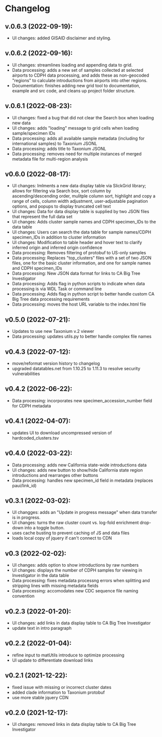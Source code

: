 # Changelog

## v.0.6.3 (2022-09-19):
   - UI changes: added GISAID disclaimer and styling.
## v.0.6.2 (2022-09-16):
   - UI changes: streamlines loading and appending data to grid.
   - Data processing: adds a new set of samples collected at selected airports to CDPH data processing, and adds these as non-geocoded "regions" to calculate introductions from airports into other regions.
   - Documentation: finishes adding new grid tool to documentation, example and src code, and cleans up project folder structure.
## v.0.6.1 (2022-08-23):
   - UI changes: fixed a bug that did not clear the Search box when loading new data
   - UI changes: adds "loading" message to grid cells when loading sample/specimen IDs
   - Data processing: adds all available sample metadata (including for international samples) to Taxonium JSONL
   - Data processing: adds title to Taxonium JSONL
   - Data processing: removes need for multiple instances of merged metadata file for multi-region analysis
## v0.6.0 (2022-08-17):
   - UI changes: Imlments a new data display table via SlickGrid library; allows for filtering via Search box, sort column by ascending/descending order, mulitple column sort, highlight and copy a range of cells, column width adjustment, user-adjustable pagination options, and popups to display truncated cell text
   - UI changes: Data for data display table is supplied by two JSON files that represent the full data set
   - UI changes: Adds cluster sample names and CDPH specimen_IDs to the data table
   - UI changes: Users can search the data table for sample names/CDPH specimen_IDs in addition to cluster information
   - UI changes: Modification to table header and hover text to clarify inferred origin and inferred origin confidence
   - Data processing: Removes filtering of protobuf to US-only samples
   - Data processing: Replaces "top_clusters" files with a set of two JSON files, one for the basic cluster information, and one for sample names and CDPH specimen_IDs
   - Data processing: New JSON data format for links to CA Big Tree Investigator
   - Data processing: Adds flag in python scripts to indicate when data processing is via WDL Task or command line
   - Data processing: Adds flag in python script to better handle custom CA Big Tree data processing requirements
   - Data processing: moves the host URL variable to the index.html file
## v0.5.0 (2022-07-21):
   - Updates to use new Taxonium v.2 viewer
   - Data processing: updates utils.py to better handle complex file names
## v0.4.3 (2022-07-12):
   - move/reformat version history to changelog
   - upgraded datatables.net from 1.10.25 to 1.11.3 to resolve security vulnerabilities
## v0.4.2 (2022-06-22):
   - Data processing: incorporates new specimen_accession_number field for CDPH metadata
## v0.4.1 (2022-04-07):
   - updates UI to download uncompressed version of hardcoded_clusters.tsv
## v0.4.0 (2022-03-22):
  - Data processing: adds new California state-wide introductions data
  - UI changes: adds new button to show/hide California state region introductions and rearranges other buttons
  - Data processing: handles new specimen_id field in metadata (replaces paui/link_id)
## v0.3.1 (2022-03-02):
  - UI changges: adds an "Update in progress message" when data transfer is in progress.
  - UI changes: turns the raw cluster count vs. log-fold enrichment drop-down into a toggle button.
  - uses cache busting to prevent caching of JS and data files
  - loads local copy of jquery if can't connect to CDN
## v0.3 (2022-02-02):
  - UI changes: adds option to show introductions by raw numbers
  - UI changes: displays the number of CDPH samples for viewing in Investigator in the data table
  - Data processing: fixes metadata processng errors when splitting and stripping lines with missing metadata fields
  - Data processing: accomodates new CDC sequence file naming convention
## v0.2.3 (2022-01-20): 
  - UI changes: add links in data display table to CA Big Tree Investigator
  - update text in intro paragraph
## v0.2.2 (2022-01-04): 
  - refine input to matUtils introduce to optimize processing
  - UI update to differentiate download links
## v0.2.1 (2021-12-22): 
  - fixed issue with missing or incorrect cluster dates 
  - added clade information to Taxonium protobuf
  - use more stable jquery CDN
## v0.2.0 (2021-12-17): 
  - UI changes: removed links in data display table to CA Big Tree Investigator

